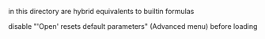in this directory are hybrid equivalents to builtin formulas

disable "'Open' resets default parameters" (Advanced menu) before loading
